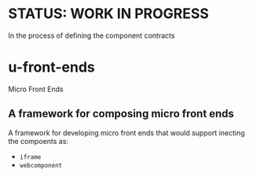 # STATUS: WORK IN PROGRESS
In the process of defining the component contracts

# u-front-ends 
Micro Front Ends


## A framework for composing micro front ends
A framework for developing micro front ends that would support inecting the compoents as:
* `iframe`
* `webcomponent`
